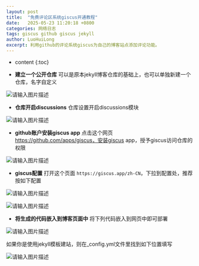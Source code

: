 ```yaml
---
layout: post
title:  "免费评论区系统giscus开通教程"
date:   2025-05-23 11:20:18 +0800
categories: 网络日志
tags: giscus github giscus jekyll
author: LuoHuiLong
excerpt: 利用github的评论系统giscus为自己的博客站点添加评论功能。
---
```


* content
{:toc}

- **建立一个公开仓库**
可以是原本jekyll博客仓库的基础上，也可以单独新建一个仓库，名字自定义

![请输入图片描述][1]

- **仓库开启discussions**
仓库设置开启discussions模块

![请输入图片描述][2]

- **github账户安装giscus app**
点击这个网页 https://github.com/apps/giscus，安装giscus app，授予giscus访问仓库的权限

![请输入图片描述][3]

- **giscus配置**
打开这个页面 `https://giscus.app/zh-CN`，下拉到配置处，推荐按如下配置

![请输入图片描述][4]

![请输入图片描述][5]

- **将生成的代码嵌入到博客页面中**
将下列代码嵌入到网页中即可部署

![请输入图片描述][6]

如果你是使用jekyll模板建站，则在_config.yml文件里找到如下位置填写

![请输入图片描述][7]


  [1]: https://img2.wait.loan/file/img-hub/1747968732493_image-20250410143322847.png
  [2]: https://img2.wait.loan/file/img-hub/1747968727951_image-20250410143431335.png
  [3]: https://img2.wait.loan/file/img-hub/1747968730627_image-20250410143642935.png
  [4]: https://img2.wait.loan/file/img-hub/1747968724629_image-20250410144111042.png
  [5]: https://img2.wait.loan/file/img-hub/1747968731510_image-20250410144046379.png
  [6]: https://img2.wait.loan/file/img-hub/1747968731040_image-20250410144238831.png
  [7]: https://img2.wait.loan/file/img-hub/1747968734560_image-20250410144454482.png
